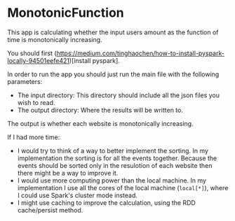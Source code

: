 # MonotonicFunction
This app is calculating whether the input users amount as the function of time is monotonically increasing.

You should first (https://medium.com/tinghaochen/how-to-install-pyspark-locally-94501eefe421)[install pyspark].

In order to run the app you should just run the main file with the following parameters:
- The input directory:
    This directory should include all the json files you wish to read.
- The output directory:
    Where the results will be written to.
    
The output is whether each website is monotonically increasing.

If I had more time:
- I would try to think of a way to better implement the sorting. In my implementation the sorting is for all the events together. Because the events should be sorted only in the resulotion of each website then there might be a way to improve it.
- I would use more computing power than the local machine. In my implementation I use all the cores of the local machine (`local[*]`), where I could use Spark's cluster mode instead. 
- I might use caching to improve the calculation, using the RDD cache/persist method.
